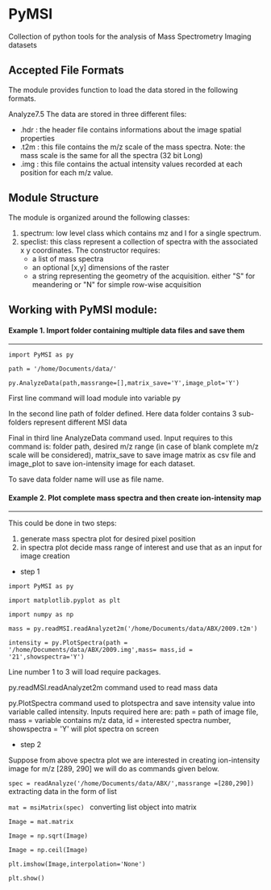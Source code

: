 PyMSI
=====
Collection of python tools for the analysis of Mass Spectrometry Imaging datasets

## Accepted File Formats
The module provides function to load the data stored in the following formats. 

Analyze7.5
The data are stored in three different files: 
* .hdr : the header file contains informations about the image spatial properties 
* .t2m : this file contains the m/z scale of the mass spectra. Note: the mass scale is the same for all the spectra (32 bit Long)
* .img : this file contains the actual intensity values recorded at each position for each m/z value.



## Module Structure
The module is organized around the following classes:

1. spectrum: low level class which contains mz and I for a single spectrum.
2. speclist: this class represent a collection of spectra with the associated x y coordinates. The constructor requires:
	* a list of mass spectra
	* an optional [x,y] dimensions of the raster 
	* a string representing the geometry of the acquisition. either "S" for meandering or "N" for simple row-wise acquisition

## Working with PyMSI module:

#### Example 1. Import folder containing multiple data files and save them 

-----------------------------------------------------------------------------------------------------------------------
`import PyMSI as py`

`path = '/home/Documents/data/' `
   
`py.AnalyzeData(path,massrange=[],matrix_save='Y',image_plot='Y') `

First line command will load module into variable py

In the second line path of folder defined. Here data folder contains 3 sub-folders represent different MSI data

Final in third line AnalyzeData command used. Input requires to this command is: folder path, desired m/z range (in case of blank complete m/z scale will be considered), matrix_save to save image matrix as csv file and image_plot to save ion-intensity image for each dataset. 

To save data folder name will use as file name.


#### Example 2. Plot complete mass spectra and then create ion-intensity map

-----------------------------------------------------------------------------------------------------------------------

This could be done in two steps: 
1) generate mass spectra plot for desired pixel position
2) in spectra plot decide mass range of interest and use that as an input for image creation

* step 1

`import PyMSI as py`

`import matplotlib.pyplot as plt`

`import numpy as np`

`mass = py.readMSI.readAnalyzet2m('/home/Documents/data/ABX/2009.t2m')`

`intensity = py.PlotSpectra(path = '/home/Documents/data/ABX/2009.img',mass= mass,id = '21',showspectra='Y') `
                                  

Line number 1 to 3 will load require packages.

py.readMSI.readAnalyzet2m command used to read mass data

py.PlotSpectra command used to plotspectra and save intensity value into variable called intensity. Inputs required here are: path = path of image file, mass = variable contains m/z data, id = interested spectra number, showspectra = 'Y' will plot spectra on screen

* step 2

Suppose from above spectra plot we are interested in creating ion-intensity image for m/z [289, 290] we will do as commands given below.

`spec = readAnalyze('/home/Documents/data/ABX/',massrange =[280,290]) `   extracting data in the form of list

`mat = msiMatrix(spec) `                                                   converting list object into matrix

`Image = mat.matrix `

`Image = np.sqrt(Image)`

`Image = np.ceil(Image)`

`plt.imshow(Image,interpolation='None')`

`plt.show()`





